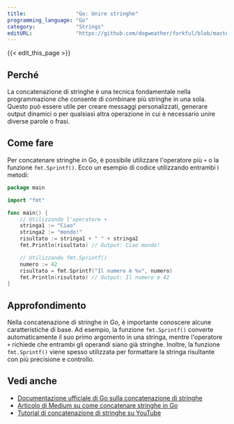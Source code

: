 ```yaml
---
title:                "Go: Unire stringhe"
programming_language: "Go"
category:             "Strings"
editURL:              "https://github.com/dogweather/forkful/blob/master/content/it/go/concatenating-strings.md"
---
```


{{< edit_this_page >}}

## Perché

La concatenazione di stringhe è una tecnica fondamentale nella programmazione che consente di combinare più stringhe in una sola. Questo può essere utile per creare messaggi personalizzati, generare output dinamici o per qualsiasi altra operazione in cui è necessario unire diverse parole o frasi.

## Come fare

Per concatenare stringhe in Go, è possibile utilizzare l'operatore più `+` o la funzione `fmt.Sprintf()`. Ecco un esempio di codice utilizzando entrambi i metodi:

```Go
package main

import "fmt"

func main() {
    // Utilizzando l'operatore +
    stringa1 := "Ciao"
    stringa2 := "mondo!"
    risultato := stringa1 + " " + stringa2
    fmt.Println(risultato) // Output: Ciao mondo!

    // Utilizzando fmt.Sprintf()
    numero := 42
    risultato = fmt.Sprintf("Il numero è %v", numero)
    fmt.Println(risultato) // Output: Il numero è 42
}
```

## Approfondimento

Nella concatenazione di stringhe in Go, è importante conoscere alcune caratteristiche di base. Ad esempio, la funzione `fmt.Sprintf()` converte automaticamente il suo primo argomento in una stringa, mentre l'operatore `+` richiede che entrambi gli operandi siano già stringhe. Inoltre, la funzione `fmt.Sprintf()` viene spesso utilizzata per formattare la stringa risultante con più precisione e controllo.

## Vedi anche

- [Documentazione ufficiale di Go sulla concatenazione di stringhe](https://golang.org/pkg/strings/#Concat)
- [Articolo di Medium su come concatenare stringhe in Go](https://medium.com/better-programming/string-concatenation-with-plus-vs-fmt-52ae7c5e64f9)
- [Tutorial di concatenazione di stringhe su YouTube](https://www.youtube.com/watch?v=D3S6474w_88)